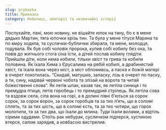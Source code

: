 ```yaml
---
slug: prykazka
title: Приказка
category: Небелиці, алегорії та незвичайні історії
---
```

Послухайте, пані, мою новину, не вішайте юпок на тину, бо є в мене дядько Мартин, тяга юпочки крізь тин. Та була у мене тітуся Марина та по миру ходила, та суслички-бублички збирала, та мене, молодця, годувала. Як був собі чоловік пророка, купив собі кобилу без ока, та повів до житнього стога сіна їсти, а дітей послав кобилу глядіти. Прийшли діти, коли нема кобили, тільки хвіст та грива та кобили половина. Як їхала Хима з Єрусалима на рябій кобилі, а драбинястий хвіст, та їхала вона через міст, а міст обломивсь, а паска к божій матері в очерет покотилась. “Скидай, матушко, запаску, лізь в очерет по паску, а ти, сину, надівай червоні чобота та злізай на ворота та читай божественні слова”. Як летів шпак, казав так, як летіла синиця і то премудра птиця; летів горобець і то премудрий стрілець. Як летіла сова та вздовж села, сіла вона на горі, а в долині півні б’ються за сорок сорок, за сорок ворон, за сорок горобців та за тих п’ять, що в соломі сплять, та за тих шість, що в соломі єсть, та за тих чотири, що горох молотили, та за тих два, що їхали до млина. Туди їхали волами, а відтіль сірими одудами. Стоїть рак небурак, сусличком підперся, хустиною втерся, салом зарядив, а ковбасою вистрелив.

